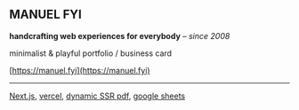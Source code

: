 ## MANUEL FYI

**handcrafting web experiences for everybody** – _since 2008_

minimalist & playful portfolio / business card

[https://manuel.fyi](https://manuel.fyi)

---

[Next.js](https://nextjs.org/), [vercel](https://vercel.com/), [dynamic SSR pdf](https://github.com/alixaxel/chrome-aws-lambda), [google sheets](http://sheets.google.com/)
